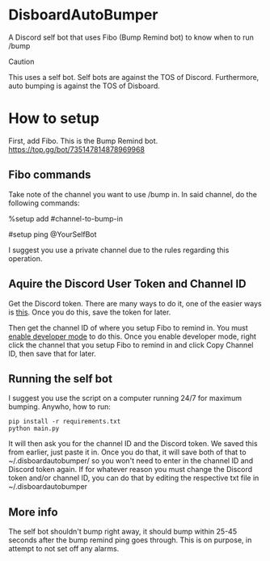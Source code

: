 # DisboardAutoBumper
A Discord self bot that uses Fibo (Bump Remind bot) to know when to run /bump

> [!CAUTION]
> This uses a self bot. Self bots are against the TOS of Discord. Furthermore, auto bumping is against the TOS of Disboard.

# How to setup
First, add Fibo. This is the Bump Remind bot. https://top.gg/bot/735147814878969968
## Fibo commands
Take note of the channel you want to use /bump in. In said channel, do the following commands:

%setup add #channel-to-bump-in

#setup ping @YourSelfBot

I suggest you use a private channel due to the rules regarding this operation.

## Aquire the Discord User Token and Channel ID
Get the Discord token. There are many ways to do it, one of the easier ways is [this](https://www.geeksforgeeks.org/how-to-get-discord-token/). Once you do this, save the token for later.

Then get the channel ID of where you setup Fibo to remind in. You must [enable developer mode](https://www.howtogeek.com/714348/how-to-enable-or-disable-developer-mode-on-discord/) to do this. Once you enable developer mode, right click the channel that you setup Fibo to remind in and click Copy Channel ID, then save that for later.

## Running the self bot
I suggest you use the script on a computer running 24/7 for maximum bumping. Anywho, how to run:
```
pip install -r requirements.txt
python main.py
```
It will then ask you for the channel ID and the Discord token. We saved this from earlier, just paste it in. Once you do that, it will save both of that to ~/.disboardautobumper/ so you won't need to enter in the channel ID and Discord token again. If for whatever reason you must change the Discord token and/or channel ID, you can do that by editing the respective txt file in ~/.disboardautobumper

## More info
The self bot shouldn't bump right away, it should bump within 25-45 seconds after the bump remind ping goes through. This is on purpose, in attempt to not set off any alarms.
